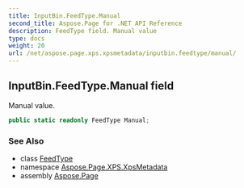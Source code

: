 ```yaml
---
title: InputBin.FeedType.Manual
second_title: Aspose.Page for .NET API Reference
description: FeedType field. Manual value
type: docs
weight: 20
url: /net/aspose.page.xps.xpsmetadata/inputbin.feedtype/manual/
---
```

## InputBin.FeedType.Manual field

Manual value.

```csharp
public static readonly FeedType Manual;
```

### See Also

* class [FeedType](../)
* namespace [Aspose.Page.XPS.XpsMetadata](../../inputbin.feedtype/)
* assembly [Aspose.Page](../../../)


